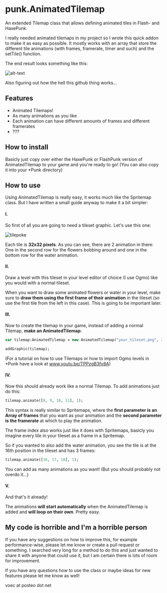 # punk.AnimatedTilemap
An extended Tilemap class that allows defining animated tiles in Flash- and HaxePunk.

I really needed animated tilemaps in my project so I wrote this quick addon to make it as easy as possible. It mostly works with an array that store the different tile animations (with frames, framerate, timer and such) and the setTile() function.

The end result looks something like this:

![alt-text](https://cloud.githubusercontent.com/assets/2915643/9775750/0134a508-5752-11e5-90c5-a9740392f60b.gif "This could be your game!")

Also figuring out how the hell this github thing works...


## Features

* Animated Tilemaps!
* As many animations as you like
* Each animation can have different amounts of frames and different framerates
* ???


## How to install

Basicly just copy over either the HaxePunk or FlashPunk version of AnimatedTilemap to your game and you're ready to go!
(You can also copy it into your *Punk directory)


## How to use

Using AnimatedTilemap is really easy, it works much like the Spritemap class. But I have written a small guide anyway to make it a bit simpler:

#### I.

So first of all you are going to need a tileset graphic. Let's use this one:

![tilepoke](https://cloud.githubusercontent.com/assets/2915643/9776200/42bd08cc-5756-11e5-8587-9263b89e3e14.png)

Each tile is **32x32 pixels**. As you can see, there are 2 animation in there: One in the second row for the flowers bobbing around and one in the bottom row for the water animation.

#### II.

Draw a level with this tileset in your level editor of choice (I use Ogmo) like you would with a normal tileset.

When you want to draw some animated flowers or water in your level, make sure to **draw them using the first frame of their animation** in the tileset (so use the first tile from the left in this case). This is going to be important later.

#### III.

Now to create the tilemap in your game, instead of adding a normal Tilemap, **make an AnimatedTilemap**:

```haxe
var tilemap:AnimatedTilemap = new AnimatedTilemap("your_tileset.png", 256, 96, 32, 32);

addGraphic(tilemap);
```

(For a tutorial on how to use Tilemaps or how to import Ogmo levels in *Punk have a look at www.youtu.be/TPPzgB3fv8A)

#### IV.

Now this should already work like a normal Tilemap. To add animations just do this:

```haxe
tilemap.animate([8, 9, 10, 11], 1);
```

This syntax is really similar to Spritemaps, where the **first parameter is an Array of frames** that you want as your animation and the **second parameter is the framerate** at which to play the animation.

The frame index also works just like it does with Spritemaps, basicly you imagine every tile in your tileset as a frame in a Spritemap. 

So if you wanted to also add the water animation, you see the tile is at the 16th position in the tileset and has 3 frames:

```haxe
tilemap.animate([16, 17, 18], 1);
```

You can add as many animations as you want! (But you should probably not overdo it...)

#### V.

And that's it already!

The animations **will start automatically** when the AnimatedTilemap is added and **will loop on their own**. Pretty easy.


## My code is horrible and I'm a horrible person

If you have any suggestions on how to improve this, for example performance-wise, please let me know or create a pull request or something. I searched very long for a method to do this and just wanted to share it with anyone that could use it, but I am certain there is lots of room for improvement.

If you have any questions how to use the class or maybe ideas for new features please let me know as well!

voec at posteo dot net
